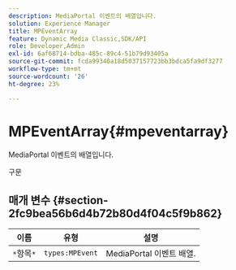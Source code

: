 ```yaml
---
description: MediaPortal 이벤트의 배열입니다.
solution: Experience Manager
title: MPEventArray
feature: Dynamic Media Classic,SDK/API
role: Developer,Admin
exl-id: 6af68714-bdba-485c-89c4-51b79d93405a
source-git-commit: fcda99340a18d5037157723bb3bdca5fa9df3277
workflow-type: tm+mt
source-wordcount: '26'
ht-degree: 23%

---
```


# MPEventArray{#mpeventarray}

MediaPortal 이벤트의 배열입니다.

구문

## 매개 변수 {#section-2fc9bea56b6d4b72b80d4f04c5f9b862}

| 이름 | 유형 | 설명 |
|---|---|---|
| `*`항목`*` | `types:MPEvent` | MediaPortal 이벤트 배열. |
